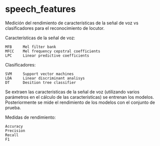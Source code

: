 # speech_features
Medición del rendimiento de características de la señal de voz vs clasificadores para el reconocimiento de locutor.

Características de la señal de voz:

    MFB     Mel filter bank
    MFCC    Mel frequency cepstral coefficients
    LPC     Linear predictive coefficients
  
Clasificadores:

    SVM     Support vector machines
    LDA     Linear discriminant analisys
    DT      Desition tree classifier
  
  
Se extraen las caracteristicas de la señal de voz (utilizando varios parámetros en el cálculo de las características) se entrenan los modelos. Posteriormente se mide el rendimiento de los modelos con el conjunto de prueba.

Medidas de rendimiento:

    Accuracy
    Precision
    Recall
    F1
